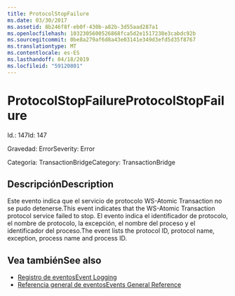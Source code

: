 ```yaml
---
title: ProtocolStopFailure
ms.date: 03/30/2017
ms.assetid: 8b246f8f-eb0f-430b-a82b-3d55aad287a1
ms.openlocfilehash: 1032305600526868fca5d2e1517238e3cabdc92b
ms.sourcegitcommit: 0be8a279af6d8a43e03141e349d3efd5d35f8767
ms.translationtype: MT
ms.contentlocale: es-ES
ms.lasthandoff: 04/18/2019
ms.locfileid: "59120801"
---
```

# <a name="protocolstopfailure"></a><span data-ttu-id="2554f-102">ProtocolStopFailure</span><span class="sxs-lookup"><span data-stu-id="2554f-102">ProtocolStopFailure</span></span>
<span data-ttu-id="2554f-103">Id.: 147</span><span class="sxs-lookup"><span data-stu-id="2554f-103">Id: 147</span></span>  
  
 <span data-ttu-id="2554f-104">Gravedad: Error</span><span class="sxs-lookup"><span data-stu-id="2554f-104">Severity: Error</span></span>  
  
 <span data-ttu-id="2554f-105">Categoría: TransactionBridge</span><span class="sxs-lookup"><span data-stu-id="2554f-105">Category: TransactionBridge</span></span>  
  
## <a name="description"></a><span data-ttu-id="2554f-106">Descripción</span><span class="sxs-lookup"><span data-stu-id="2554f-106">Description</span></span>  
 <span data-ttu-id="2554f-107">Este evento indica que el servicio de protocolo WS-Atomic Transaction no se pudo detenerse.</span><span class="sxs-lookup"><span data-stu-id="2554f-107">This event indicates that the WS-Atomic Transaction protocol service failed to stop.</span></span> <span data-ttu-id="2554f-108">El evento indica el identificador de protocolo, el nombre de protocolo, la excepción, el nombre del proceso y el identificador del proceso.</span><span class="sxs-lookup"><span data-stu-id="2554f-108">The event lists the protocol ID, protocol name, exception, process name and process ID.</span></span>  
  
## <a name="see-also"></a><span data-ttu-id="2554f-109">Vea también</span><span class="sxs-lookup"><span data-stu-id="2554f-109">See also</span></span>

- [<span data-ttu-id="2554f-110">Registro de eventos</span><span class="sxs-lookup"><span data-stu-id="2554f-110">Event Logging</span></span>](../../../../../docs/framework/wcf/diagnostics/event-logging/index.md)
- [<span data-ttu-id="2554f-111">Referencia general de eventos</span><span class="sxs-lookup"><span data-stu-id="2554f-111">Events General Reference</span></span>](../../../../../docs/framework/wcf/diagnostics/event-logging/events-general-reference.md)
